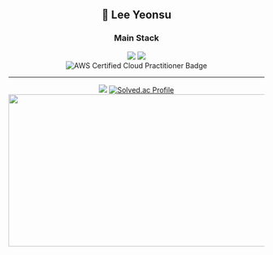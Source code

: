 <h2 align="center">👋 Lee Yeonsu </h2>
<h3 align="center">Main Stack</h3>
<div align="center">
  <img src="https://img.shields.io/badge/Java-007396?style=for-the-badge&logo=Java&logoColor=white"/>
  <img src="https://img.shields.io/badge/SpringBoot-6DB33F?style=for-the-badge&logo=SpringBoot&logoColor=white"/> <br/>
  <img src="https://github.com/bestlalala/bestlalala/assets/82032452/bebf9dda-958e-4771-8163-25ed6ae970b3" alt="AWS Certified Cloud Practitioner Badge"/>
</div>
<hr>

<div align="center">
  <img src="https://github-readme-stats.vercel.app/api?username=bestlalala&show_icons=true&theme=tokyonight&text_color=faf7f6&border_radius=20&card_width=200"/>
  <a href="https://solved.ac/bestlalala"><img src="http://mazassumnida.wtf/api/v2/generate_badge?boj=bestlalala" alt="Solved.ac Profile"></a>
</div>
<a href="https://github.com/devxb/gitanimals">
<img
  src="https://render.gitanimals.org/farms/bestlalala"
  width="600"
  height="300"
/>
</a>

